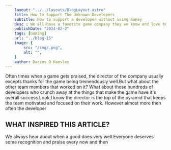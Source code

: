 ```yaml
---
    layout: "../../layouts/BlogLayout.astro"
    title: How To Support The Unknown Developers 
    subtitle: How to support a developer without using money
    desc : We all have a favorite game company they we know and love but what about individual developers?Most people never take the time to show support to the staff of developers who make that game. 
    publishDate: "2024-02-2"
    tags: [Gaming]
    url: "../blog-15"
    image: {
        src: "/img/.png",
        alt: "",
    } 
    author: Darius D Hansley
---
```


<p class="blogP">
Often times when a game gets praised, the director of the company usually excepts thanks for the game being tremendously well.But what about the other team members that worked on it? What about those hundreds of developers who crunch away at the things that make the game have it's overall success.Look,I know the director is the top of the pyramid that keeps the team motivated and focused on their work. However almost more then often the developer



 
<h2 class="blogH2">WHAT INSPIRED THIS ARTICLE?</h2>

<p class="blogP">
We always hear about when a good does very well.Everyone deserves some recognition and praise every now and then
</p>
